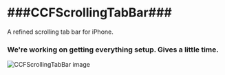 ###CCFScrollingTabBar###
==================

A refined scrolling tab bar for iPhone.

### We're working on getting everything setup.  Gives a little time. ###


![CCFScrollingTabBar image](https://raw.github.com/cocoa-factory/CCFScrollingTabBar/origin/docs%20assets/tab-bar-img-001.jpg)